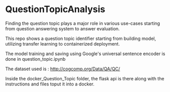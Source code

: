 # QuestionTopicAnalysis
Finding the question topic plays a major role in various use-cases starting from question answering system to answer evaluation. 

This repo shows a question topic identifier starting from building model, utilizing transfer learning to containerized deployment. 

The model training and saving using Google's universal sentence encoder is done in question_topic.ipynb

The dataset used is : http://cogcomp.org/Data/QA/QC/

Inside the docker_Question_Topic folder, the flask api is there along with the instructions and files toput it into a docker.
